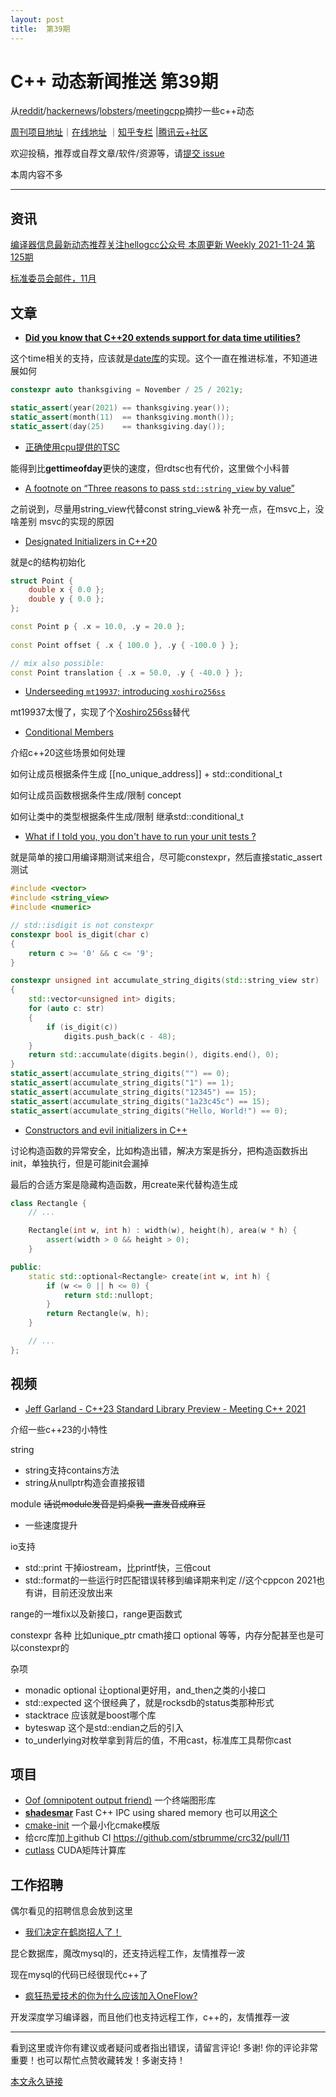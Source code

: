 ```yaml
---
layout: post
title:  第39期
---
```


# C++ 动态新闻推送 第39期

从[reddit](https://www.reddit.com/r/cpp/)/[hackernews](https://news.ycombinator.com/)/[lobsters](https://lobste.rs/)/[meetingcpp](https://www.meetingcpp.com/blog/blogroll/items/Meeting-Cpp-Blogroll-306.html)摘抄一些c++动态

[周刊项目地址](https://github.com/wanghenshui/cppweeklynews)｜[在线地址](https://wanghenshui.github.io/cppweeklynews/) ｜[知乎专栏](https://www.zhihu.com/column/jieyaren) |[腾讯云+社区](https://cloud.tencent.com/developer/column/92884)

欢迎投稿，推荐或自荐文章/软件/资源等，请[提交 issue](https://github.com/wanghenshui/cppweeklynews/issues)

本周内容不多

---

## 资讯

[编译器信息最新动态推荐关注hellogcc公众号  本周更新 Weekly 2021-11-24 第125期](https://github.com/hellogcc/osdt-weekly/blob/master/weekly/2021-11-24.md)

[标准委员会邮件，11月](http://www.open-std.org/jtc1/sc22/wg21/docs/papers/2021/#mailing2021-11)

## 文章

- [**Did you know that C++20 extends support for data time utilities?**](https://github.com/QuantlabFinancial/cpp_tip_of_the_week/blob/master/253.md/)

这个time相关的支持，应该就是[date库](https://github.com/HowardHinnant/date)的实现。这个一直在推进标准，不知道进展如何

```c++
constexpr auto thanksgiving = November / 25 / 2021y;

static_assert(year(2021) == thanksgiving.year());
static_assert(month(11)  == thanksgiving.month());
static_assert(day(25)    == thanksgiving.day());
```



- [正确使用cpu提供的TSC](https://zhuanlan.zhihu.com/p/437178265)

能得到比**gettimeofday**更快的速度，但rdtsc也有代价，这里做个小科普

- [A footnote on “Three reasons to pass `std::string_view` by value”](https://quuxplusone.github.io/blog/2021/11/19/string-view-by-value-ps/)

之前说到，尽量用string_view代替const string_view& 补充一点，在msvc上，没啥差别 msvc的实现的原因

- [Designated Initializers in C++20](https://www.cppstories.com/2021/designated-init-cpp20/)

就是c的结构初始化

```c++
struct Point { 
    double x { 0.0 };
    double y { 0.0 };
};

const Point p { .x = 10.0, .y = 20.0 };
 
const Point offset { .x { 100.0 }, .y { -100.0 } };

// mix also possible:
const Point translation { .x = 50.0, .y { -40.0 } };

```



- [Underseeding `mt19937`; introducing `xoshiro256ss`](https://quuxplusone.github.io/blog/2021/11/23/xoshiro/)

mt19937太慢了，实现了个[Xoshiro256ss](https://github.com/Quuxplusone/Xoshiro256ss)替代

- [Conditional Members](https://brevzin.github.io/c++/2021/11/21/conditional-members/)

介绍c++20这些场景如何处理

如何让成员根据条件生成 [[no_unique_address]] + std::conditional_t

如何让成员函数根据条件生成/限制 concept

如何让类中的类型根据条件生成/限制 继承std::conditional_t

- [What if I told you, you don't have to run your unit tests ?](https://baduit.github.io/2021/10/24/compile-time-unit-test.html)

就是简单的接口用编译期测试来组合，尽可能constexpr，然后直接static_assert测试

```c++
#include <vector>
#include <string_view>
#include <numeric>

// std::isdigit is not constexpr
constexpr bool is_digit(char c)
{
    return c >= '0' && c <= '9';
}

constexpr unsigned int accumulate_string_digits(std::string_view str)
{
    std::vector<unsigned int> digits;
    for (auto c: str)
    {
        if (is_digit(c))
            digits.push_back(c - 48);
    }
    return std::accumulate(digits.begin(), digits.end(), 0);
}
static_assert(accumulate_string_digits("") == 0);
static_assert(accumulate_string_digits("1") == 1);
static_assert(accumulate_string_digits("12345") == 15);
static_assert(accumulate_string_digits("1a23c45c") == 15);
static_assert(accumulate_string_digits("Hello, World!") == 0);
```



- [Constructors and evil initializers in C++](https://jmmv.dev/2021/11/cpp-ctors-vs-init.html)

讨论构造函数的异常安全，比如构造出错，解决方案是拆分，把构造函数拆出init，单独执行，但是可能init会漏掉

最后的合适方案是隐藏构造函数，用create来代替构造生成

```c++
class Rectangle {
    // ...

    Rectangle(int w, int h) : width(w), height(h), area(w * h) {
        assert(width > 0 && height > 0);
    }

public:
    static std::optional<Rectangle> create(int w, int h) {
        if (w <= 0 || h <= 0) {
            return std::nullopt;
        }
        return Rectangle(w, h);
    }

    // ...
};
```



## 视频

- [Jeff Garland - C++23 Standard Library Preview - Meeting C++ 2021](https://www.youtube.com/watch?v=rTVQe7zVQUw)

介绍一些c++23的小特性

string

- string支持contains方法
- string从nullptr构造会直接报错

module ~~话说module发音是妈桌我一直发音成麻豆~~

- 一些速度提升

io支持

- std::print 干掉iostream，比printf快，三倍cout
- std::format的一些运行时匹配错误转移到编译期来判定 //这个cppcon 2021也有讲，目前还没放出来

range的一堆fix以及新接口，range更函数式

constexpr 各种 比如unique_ptr cmath接口 optional 等等，内存分配甚至也是可以constexpr的

杂项

- monadic optional 让optional更好用，and_then之类的小接口
- std::expected 这个很经典了，就是rocksdb的status类那种形式
- stacktrace 应该就是boost哪个库
- byteswap 这个是std::endian之后的引入
- to_underlying对枚举拿到背后的值，不用cast，标准库工具帮你cast

## 项目

- [Oof (omnipotent output friend)](https://github.com/s9w/oof) 一个终端图形库
- **[shadesmar](https://github.com/Squadrick/shadesmar)**     Fast C++ IPC using shared memory    也可以用[这个](https://github.com/eclipse-iceoryx/iceoryx)
- [cmake-init](https://github.com/friendlyanon/cmake-init) 一个最小化cmake模版
- 给crc库加上github CI https://github.com/stbrumme/crc32/pull/11
- [cutlass](https://github.com/NVIDIA/cutlass) CUDA矩阵计算库

## 工作招聘

偶尔看见的招聘信息会放到这里

- [我们决定在鹤岗招人了！](https://zhuanlan.zhihu.com/p/435265036)

昆仑数据库，魔改mysql的，还支持远程工作，友情推荐一波

现在mysql的代码已经很现代c++了

- [疯狂热爱技术的你为什么应该加入OneFlow?](https://zhuanlan.zhihu.com/p/346358679)

 开发深度学习编译器，而且他们也支持远程工作，c++的，友情推荐一波

---

看到这里或许你有建议或者疑问或者指出错误，请留言评论! 多谢!  你的评论非常重要！也可以帮忙点赞收藏转发！多谢支持！

[本文永久链接](https://wanghenshui.github.io/cppweeklynews/posts/039.html)
